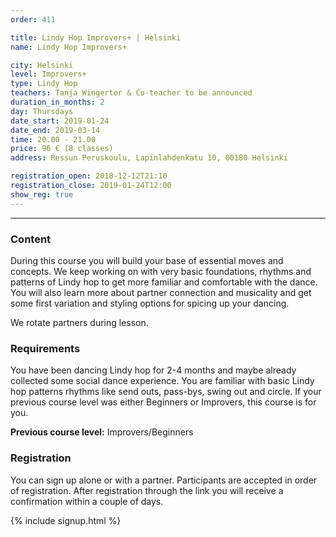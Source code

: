 ```yaml
---
order: 411

title: Lindy Hop Improvers+ | Helsinki
name: Lindy Hop Improvers+

city: Helsinki
level: Improvers+
type: Lindy Hop
teachers: Tanja Wingerter & Co-teacher to be announced
duration_in_months: 2
day: Thursdays
date_start: 2019-01-24
date_end: 2019-03-14
time: 20.00 - 21.00
price: 96 € (8 classes)
address: Ressun Peruskoulu, Lapinlahdenkatu 10, 00180 Helsinki

registration_open: 2018-12-12T21:10
registration_close: 2019-01-24T12:00
show_reg: true
---
```


---

### Content
During this course you will build your base of essential moves and concepts. We keep working on with very basic foundations, rhythms and patterns of Lindy hop to get more familiar and comfortable with the dance. You will also learn more about partner connection and musicality and get some first variation and styling options for spicing up your dancing.

We rotate partners during lesson.

### Requirements
You have been dancing Lindy hop for 2-4 months and maybe already collected some social dance experience. You are familiar with basic Lindy hop patterns rhythms like send outs, pass-bys, swing out and circle. If your previous course level was either Beginners or Improvers, this course is for you.

__Previous course level:__ Improvers/Beginners

### Registration
You can sign up alone or with a partner. Participants are accepted in order of registration. After registration through the link you will receive a confirmation within a couple of days.

{% include signup.html %}

